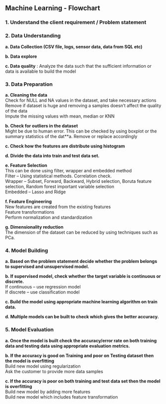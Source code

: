 ## Machine Learning - Flowchart

### 1. **Understand the client requirement / Problem statement** ###

### 2. **Data Understanding** ###

**a. Data Collection (CSV file, logs, sensor data, data from SQL etc)** <br />

**b. Data explore** <br />

**c. Data quality** : Analyze the data such that the sufficient information or data is available to build the model <br />

### 3. **Data Preparation** ###

**a. Cleaning the data** <br />
Check for NULL and NA values in the dataset, and take necessary actions <br />
Remove if dataset is huge and removing a samples doesn’t affect the quality of the data <br />
Impute the missing values with mean, median or KNN <br />

**b. Check for outliers in the dataset** <br />
Might be due to human error. This can be checked by using boxplot or the summary statistics of the dat**a. Remove or replace accordingly <br />

**c. Check how the features are distribute using histogram** <br />

**d. Divide the data into train and test data set.** <br />

**e. Feature Selection** <br />
This can be done using filter, wrapper and embedded method <br />
Filter – Using statistical methods. Correlation check. <br />
Wrapper – Subset, Forward, Backward, Hybrid selection, Boruta feature selection, Random forest important variable selection <br />
Embedded – Lasso and Ridge <br />

**f. Feature Engineering** <br />
New features are created from the existing features <br />
Feature transformations <br />
Perform normalization and standardization <br />

**g. Dimensionality reduction** <br />
The dimension of the dataset can be reduced by using techniques such as PCa. <br />

### 4. **Model Building** ###

**a. Based on the problem statement decide whether the problem belongs to supervised and unsupervised model.** <br /> 

**b. If supervised model, check whether the target variable is continuous or discrete.** <br /> 
If continuous – use regression model <br /> 
If discrete – use classification model <br /> 

**c. Build the model using appropriate machine learning algorithm on train data.** <br /> 

**d. Multiple models can be built to check which gives the better accuracy.** <br /> 

### 5. **Model Evaluation** ###

**a. Once the model is built check the accuracy/error rate on both training data and testing data using appropriate evaluation metrics.** <br />

**b. If the accuracy is good on Training and poor on Testing dataset then the model is overfitting** <br />
Build new model using regularization <br />
Ask the customer to provide more data samples <br />

**c. If the accuracy is poor on both training and test data set then the model is overfitting** <br />
Build new model by adding more features <br />
Build new model which includes feature transformation <br />




